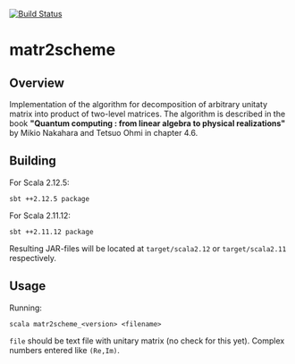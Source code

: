 [![Build Status](https://travis-ci.org/Nerator/matr2scheme.svg?branch=master)](https://travis-ci.org/Nerator/matr2scheme)

# matr2scheme

## Overview

Implementation of the algorithm for decomposition of arbitrary unitaty matrix into product of two-level matrices. The algorithm is described in the book __"Quantum computing : from linear algebra to physical realizations"__ by Mikio Nakahara and Tetsuo Ohmi in chapter 4.6.

## Building

For Scala 2.12.5:
``` shell
sbt ++2.12.5 package
```

For Scala 2.11.12:
``` shell
sbt ++2.11.12 package
```

Resulting JAR-files will be located at `target/scala2.12` or `target/scala2.11` respectively.

## Usage

Running:
``` shell
scala matr2scheme_<version> <filename>
```

`file` should be text file with unitary matrix (no check for this yet). Complex numbers entered like `(Re,Im)`.
